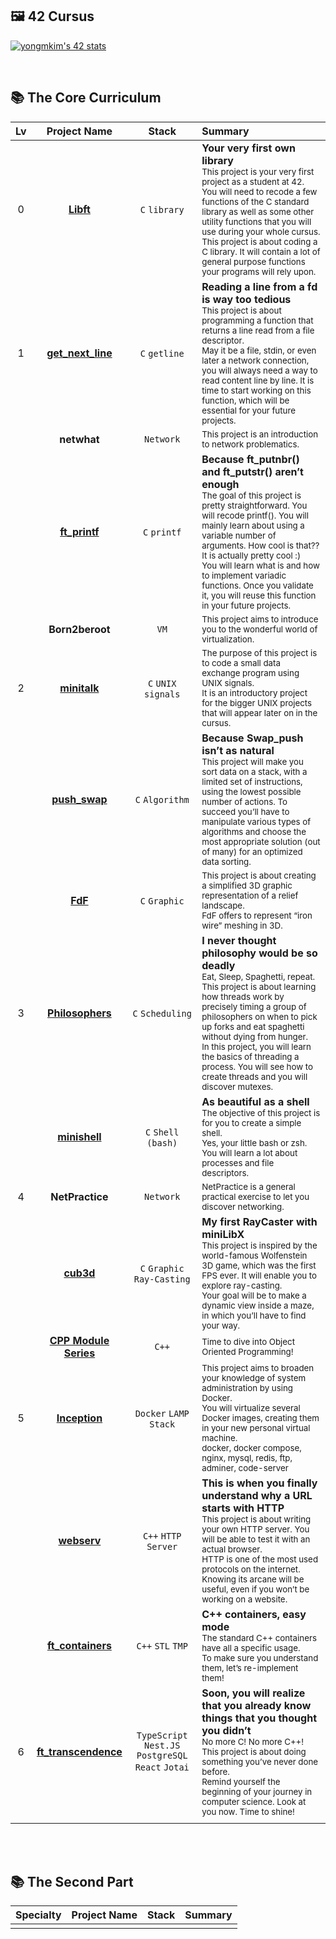 ## 🖼️ 42 Cursus
<!--
[![yongmkim's 42 stats](https://badge42.vercel.app/api/v2/cl38txogk004909l100cr3o0d/stats?cursusId=9&coalitionId=piscine)](https://profile.intra.42.fr/users/yongmkim)
-->
<!--
[![yongmkim's 42 stats](https://badge42.vercel.app/api/v2/cl38txogk004909l100cr3o0d/stats?cursusId=21&coalitionId=86)](https://profile.intra.42.fr/users/yongmkim)
-->
[![yongmkim's 42 stats](https://badge.mediaplus.ma/darkblue/yongmkim?1337Badge=off&UM6P=off)](https://profile.intra.42.fr/users/yongmkim)

<br/>

## 📚 The Core Curriculum
<!--
|| **[pipex](https://github.com/ecole42-yoma/pipex)** | [![yongmkim's 42 pipex Score](https://badge42.vercel.app/api/v2/cl38txogk004909l100cr3o0d/project/2496548)](https://github.com/ecole42-yoma/pipex) | `C` `pipe` |  |
|| **[fract-ol](https://github.com/ecole42-yoma/fract-ol)** | [![yongmkim's 42 fract-ol Score](https://badge42.vercel.app/api/v2/cl38txogk004909l100cr3o0d/project/2496226)](https://github.com/ecole42-yoma/fract-ol) | `C` `Graphic` |  |
|| **[so-long](https://github.com/ecole42-yoma/so-long)** | [![yongmkim's 42 so_long Score](https://badge42.vercel.app/api/v2/cl38txogk004909l100cr3o0d/project/2542702)](https://github.com/ecole42-yoma/so-long) | `C` `Graphic` |  |
-->

| Lv | Project Name  |  Stack  |  Summary  |
|:---:|:---:|:---:|:---|
|0| **[Libft](https://github.com/ecole42-yoma/Libft)** | `C` `library` | **Your very first own library** </br> <sub> This project is your very first project as a student at 42. You will need to recode a few functions of the C standard library as well as some other utility functions that you will use during your whole cursus. </br> This project is about coding a C library. It will contain a lot of general purpose functions your programs will rely upon. </sub>|
|1| **[get_next_line](https://github.com/ecole42-yoma/get_next_line)** | `C` `getline` | **Reading a line from a fd is way too tedious** </br> <sub> This project is about programming a function that returns a line read from a file descriptor. </br> May it be a file, stdin, or even later a network connection, you will always need a way to read content line by line. It is time to start working on this function, which will be essential for your future projects. </sub> |
|| **netwhat** | `Network` | <sub> This project is an introduction to network problematics. </sub> |
|| **[ft_printf](https://github.com/ecole42-yoma/ft_printf)** | `C` `printf` | **Because ft_putnbr() and ft_putstr() aren’t enough** </br> <sub> The goal of this project is pretty straightforward. You will recode printf(). You will mainly learn about using a variable number of arguments. How cool is that?? It is actually pretty cool :) </br> You will learn what is and how to implement variadic functions. Once you validate it, you will reuse this function in your future projects. </sub> |
|| **Born2beroot** | `VM` | <sub> This project aims to introduce you to the wonderful world of virtualization. </sub> |
|2| **[minitalk](https://github.com/ecole42-yoma/minitalk)** | `C` `UNIX signals` | <sub> The purpose of this project is to code a small data exchange program using UNIX signals. </br> It is an introductory project for the bigger UNIX projects that will appear later on in the cursus. </sub> |
|| **[push_swap](https://github.com/ecole42-yoma/push_swap)** | `C` `Algorithm` | **Because Swap_push isn’t as natural** </br> <sub> This project will make you sort data on a stack, with a limited set of instructions, using the lowest possible number of actions. To succeed you’ll have to manipulate various types of algorithms and choose the most appropriate solution (out of many) for an optimized data sorting. </sub> |
|| **[FdF](https://github.com/ecole42-yoma/FdF)** | `C` `Graphic` | <sub> This project is about creating a simplified 3D graphic representation of a relief landscape. </br> FdF offers to represent “iron wire” meshing in 3D. </sub> |
|3| **[Philosophers](https://github.com/ecole42-yoma/Philosophers)** | `C` `Scheduling` | **I never thought philosophy would be so deadly** </br> <sub> Eat, Sleep, Spaghetti, repeat. </br> This project is about learning how threads work by precisely timing a group of philosophers on when to pick up forks and eat spaghetti without dying from hunger. </br> In this project, you will learn the basics of threading a process. You will see how to create threads and you will discover mutexes. </sub> |
|| **[minishell](https://github.com/ecole42-yoma/minishell)** | `C` `Shell (bash)` | **As beautiful as a shell** </br> <sub> The objective of this project is for you to create a simple shell. </br> Yes, your little bash or zsh. You will learn a lot about processes and file descriptors. </sub> |
|4| **NetPractice** | `Network` | <sub> NetPractice is a general practical exercise to let you discover networking. </sub> |
|| **[cub3d](https://github.com/ecole42-yoma/cub3d)** | `C` `Graphic` `Ray-Casting` | **My first RayCaster with miniLibX** </br> <sub> This project is inspired by the world-famous Wolfenstein 3D game, which was the first FPS ever. It will enable you to explore ray-casting. </br> Your goal will be to make a dynamic view inside a maze, in which you’ll have to find your way. </sub> |
|| **[CPP Module Series](https://github.com/ecole42-yoma/CPP-Module)** | `C++` | <sub> Time to dive into Object Oriented Programming! </sub> |
|5| **[Inception](https://github.com/ecole42-yoma/Inception)** | `Docker` `LAMP Stack` | <sub> This project aims to broaden your knowledge of system administration by using Docker. </br> You will virtualize several Docker images, creating them in your new personal virtual machine. </br> docker, docker compose, nginx, mysql, redis, ftp, adminer, code-server </sub> |
|| **[webserv](https://github.com/ecole42-yoma/webserv)** | `C++` `HTTP Server` | **This is when you finally understand why a URL starts with HTTP** </br> <sub> This project is about writing your own HTTP server. You will be able to test it with an actual browser. </br> HTTP is one of the most used protocols on the internet. Knowing its arcane will be useful, even if you won’t be working on a website. </sub> |
|| **[ft_containers](https://github.com/ecole42-yoma/ft_containers)** | `C++` `STL` `TMP` | **C++ containers, easy mode** </br> <sub> The standard C++ containers have all a specific usage. </br> To make sure you understand them, let’s re-implement them! </sub> |
|6| **[ft_transcendence](https://github.com/ecole42-yoma/ft_transcendence)** | `TypeScript` `Nest.JS` `PostgreSQL` `React` `Jotai` | **Soon, you will realize that you already know things that you thought you didn’t** </br> <sub> No more C! No more C++! This project is about doing something you’ve never done before. </br> Remind yourself the beginning of your journey in computer science. Look at you now. Time to shine! </sub>|  |
||  |  |  |  |

<br><br>

## 📚 The Second Part
| Specialty | Project Name  |  Stack  |  Summary  |
|:---:|:---:|:---:|:---|
| | | | |

<!--
| type |  |  |  |  |
-->

<!--
[canva](https://www.canva.com/design/DAFGMwf84HU/0ZR5gKkJZm2r9BEK4HEPcw/view?utm_content=DAFGMwf84HU&utm_campaign=designshare&utm_medium=link2&utm_source=sharebutton)
-->
